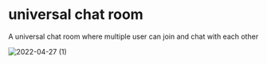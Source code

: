 # universal chat room
A universal chat room where multiple user can join and chat with each other

![2022-04-27 (1)](https://user-images.githubusercontent.com/58569752/165566507-0c5a80bb-b565-47da-8a29-ad84429b985b.png)
